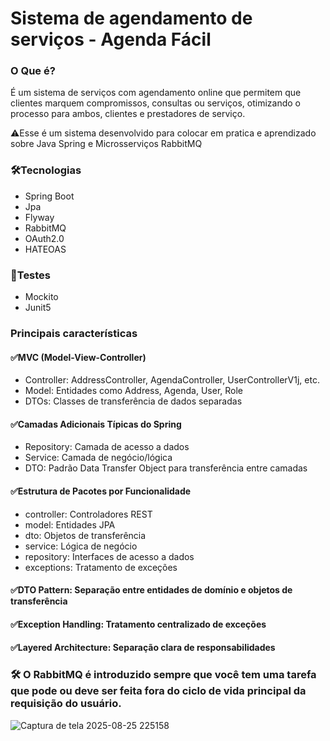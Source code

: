 # Sistema de agendamento de serviços - Agenda Fácil

### O Que é?
É um sistema de serviços com agendamento online que permitem que clientes marquem compromissos, consultas ou serviços, otimizando o processo para ambos, clientes e prestadores de serviço.

⚠️Esse é um sistema desenvolvido para colocar em pratica e aprendizado sobre Java Spring e Microsserviços RabbitMQ

### 🛠️Tecnologias
- Spring Boot
- Jpa
- Flyway
- RabbitMQ
- OAuth2.0
- HATEOAS

### 📎Testes
- Mockito
- Junit5

### Principais características
#### ✅MVC (Model-View-Controller)
- Controller: AddressController, AgendaController, UserControllerV1j, etc.
- Model: Entidades como Address, Agenda, User, Role
- DTOs: Classes de transferência de dados separadas

#### ✅Camadas Adicionais Típicas do Spring
- Repository: Camada de acesso a dados
- Service: Camada de negócio/lógica
- DTO: Padrão Data Transfer Object para transferência entre camadas

#### ✅Estrutura de Pacotes por Funcionalidade
- controller: Controladores REST
- model: Entidades JPA
- dto: Objetos de transferência
- service: Lógica de negócio
- repository: Interfaces de acesso a dados
- exceptions: Tratamento de exceções

#### ✅DTO Pattern: Separação entre entidades de domínio e objetos de transferência
#### ✅Exception Handling: Tratamento centralizado de exceções
#### ✅Layered Architecture: Separação clara de responsabilidades

### 🛠️ O RabbitMQ é introduzido sempre que você tem uma tarefa que pode ou deve ser feita fora do ciclo de vida principal da requisição do usuário.
![Captura de tela 2025-08-25 225158](https://github.com/user-attachments/assets/bb97660e-74a4-40a6-92d9-e715f0e5def5)
